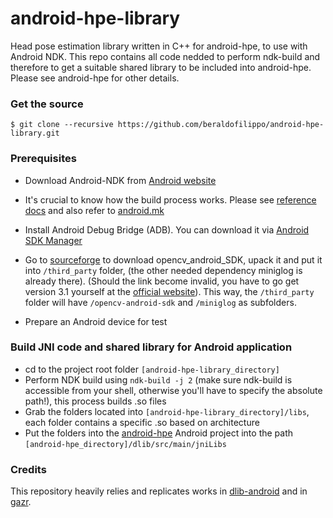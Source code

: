 # android-hpe-library
Head pose estimation library written in C++ for android-hpe, to use with Android NDK. This repo contains all code nedded to perform ndk-build and therefore to get a suitable shared library to be included into android-hpe.
Please see android-hpe for other details.

### Get the source
    $ git clone --recursive https://github.com/beraldofilippo/android-hpe-library.git

### Prerequisites
* Download Android-NDK from [Android website](https://developer.android.com/ndk/downloads/index.html)

* It's crucial to know how the build process works. Please see [reference docs](https://developer.android.com/ndk/index.html) and also refer to [android.mk](http://android.mk/)

* Install Android Debug Bridge (ADB). You can download it via [Android SDK Manager](https://developer.android.com/sdk/installing/index.html)

* Go to [sourceforge](https://sourceforge.net/projects/opencvlibrary/files/opencv-android/3.1.0/OpenCV-3.1.0-android-sdk.zip/download) to download opencv_android_SDK, upack it and put it into `/third_party` folder, (the other needed dependency miniglog is already there). (Should the link become invalid, you have to go get version 3.1 yourself at the [official website](http://opencv.org/downloads.html)).
This way, the `/third_party` folder will have `/opencv-android-sdk` and `/miniglog` as subfolders.

* Prepare an Android device for test

### Build JNI code and shared library for Android application
* cd to the project root folder `[android-hpe-library_directory]`
* Perform NDK build using `ndk-build -j 2` (make sure ndk-build is accessible from your shell, otherwise you'll have to specify the absolute path!), this process builds .so files
* Grab the folders located into `[android-hpe-library_directory]/libs`, each folder contains a specific .so based on architecture
* Put the folders into the [android-hpe](https://github.com/beraldofilippo/android-hpe) Android project into the path `[android-hpe_directory]/dlib/src/main/jniLibs`

### Credits
This repository heavily relies and replicates works in [dlib-android](https://github.com/tzutalin/dlib-android) and in [gazr](https://github.com/severin-lemaignan/gazr).
